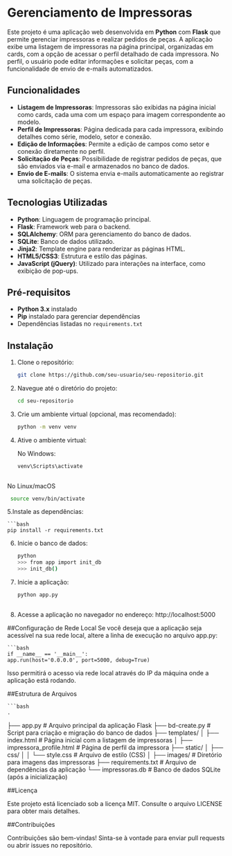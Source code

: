 # Gerenciamento de Impressoras

Este projeto é uma aplicação web desenvolvida em **Python** com **Flask** que permite gerenciar impressoras e realizar pedidos de peças. A aplicação exibe uma listagem de impressoras na página principal, organizadas em cards, com a opção de acessar o perfil detalhado de cada impressora. No perfil, o usuário pode editar informações e solicitar peças, com a funcionalidade de envio de e-mails automatizados.

## Funcionalidades

- **Listagem de Impressoras**: Impressoras são exibidas na página inicial como cards, cada uma com um espaço para imagem correspondente ao modelo.
- **Perfil de Impressoras**: Página dedicada para cada impressora, exibindo detalhes como série, modelo, setor e conexão.
- **Edição de Informações**: Permite a edição de campos como setor e conexão diretamente no perfil.
- **Solicitação de Peças**: Possibilidade de registrar pedidos de peças, que são enviados via e-mail e armazenados no banco de dados.
- **Envio de E-mails**: O sistema envia e-mails automaticamente ao registrar uma solicitação de peças.

## Tecnologias Utilizadas

- **Python**: Linguagem de programação principal.
- **Flask**: Framework web para o backend.
- **SQLAlchemy**: ORM para gerenciamento do banco de dados.
- **SQLite**: Banco de dados utilizado.
- **Jinja2**: Template engine para renderizar as páginas HTML.
- **HTML5/CSS3**: Estrutura e estilo das páginas.
- **JavaScript (jQuery)**: Utilizado para interações na interface, como exibição de pop-ups.

## Pré-requisitos

- **Python 3.x** instalado
- **Pip** instalado para gerenciar dependências
- Dependências listadas no `requirements.txt`

## Instalação

1. Clone o repositório:

   ```bash
   git clone https://github.com/seu-usuario/seu-repositorio.git
   

2. Navegue até o diretório do projeto:

   ```bash
   cd seu-repositorio


3. Crie um ambiente virtual (opcional, mas recomendado):

	```bash
	python -m venv venv


4. Ative o ambiente virtual:

	No Windows:
	
	```bash
	venv\Scripts\activate
  
  No Linux/macOS	 
	
 ```bash
  source venv/bin/activate 
  ```

5.Instale as dependências:

	```bash
	pip install -r requirements.txt


6. Inicie o banco de dados:

	```bash
	python
	>>> from app import init_db
	>>> init_db()
	

7. Inicie a aplicação:

	```bash
	python app.py
  

8. Acesse a aplicação no navegador no endereço: http://localhost:5000


##Configuração de Rede Local
	Se você deseja que a aplicação seja acessível na sua rede local, altere a linha de execução no arquivo app.py:
	
	```bash
	if __name__ == '__main__':
    app.run(host='0.0.0.0', port=5000, debug=True)

Isso permitirá o acesso via rede local através do IP da máquina onde a aplicação está rodando.

##Estrutura de Arquivos

	```bash
	.
├── app.py                  # Arquivo principal da aplicação Flask
├── bd-create.py            # Script para criação e migração do banco de dados
├── templates/
│   ├── index.html          # Página inicial com a listagem de impressoras
│   ├── impressora_profile.html  # Página de perfil da impressora
├── static/
│   ├── css/
│   │   └── style.css       # Arquivo de estilo (CSS)
│   ├── images/             # Diretório para imagens das impressoras
├── requirements.txt        # Arquivo de dependências da aplicação
└── impressoras.db          # Banco de dados SQLite (após a inicialização)


##Licença

Este projeto está licenciado sob a licença MIT. Consulte o arquivo LICENSE para obter mais detalhes.

##Contribuições

Contribuições são bem-vindas! Sinta-se à vontade para enviar pull requests ou abrir issues no repositório.
